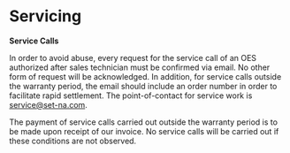 # Servicing

**Service Calls**

In order to avoid abuse, every request for the service call of an OES authorized after sales technician must be confirmed via email. No other form of request will be acknowledged. In addition, for service calls outside the warranty period, the email should include an order number in order to facilitate rapid settlement. The point-of-contact for service work is [service@set-na.com](mailto:service@set-na.com).

The payment of service calls carried out outside the warranty period is to be made upon receipt of our invoice. No service calls will be carried out if these conditions are not observed.
